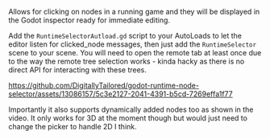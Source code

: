 Allows for clicking on nodes in a running game and they will be displayed in the Godot inspector ready for immediate editing.

Add the `RuntimeSelectorAutload.gd` script to your AutoLoads to let the editor listen for clicked_node messages, then just add the `RuntimeSelector` scene to your scene. You will need to open the remote tab at least once due to the way the remote tree selection works - kinda hacky as there is no direct API for interacting with these trees.

https://github.com/DigitallyTailored/godot-runtime-node-selector/assets/13086157/5c3e2127-2041-4391-b5cd-7269effa1f77

Importantly it also supports dynamically added nodes too as shown in the video. It only works for 3D at the moment though but would just need to change the picker to handle 2D I think. 
